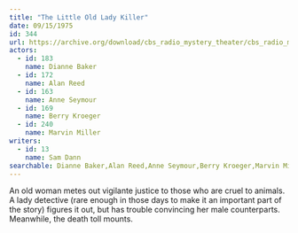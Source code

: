 ```yaml
---
title: "The Little Old Lady Killer"
date: 09/15/1975
id: 344
url: https://archive.org/download/cbs_radio_mystery_theater/cbs_radio_mystery_theater-0301-0350.zip/cbs_radio_mystery_theater-0301-0350%2Fcbsrmt_0344_the_little_old_lady_killer.mp3
actors:  
  - id: 183
    name: Dianne Baker  
  - id: 172
    name: Alan Reed  
  - id: 163
    name: Anne Seymour  
  - id: 169
    name: Berry Kroeger  
  - id: 240
    name: Marvin Miller
writers:  
  - id: 13
    name: Sam Dann
searchable: Dianne Baker,Alan Reed,Anne Seymour,Berry Kroeger,Marvin Miller Sam Dann
---
```

An old woman metes out vigilante justice to those who are cruel to animals. A lady detective (rare enough in those days to make it an important part of the story) figures it out, but has trouble convincing her male counterparts. Meanwhile, the death toll mounts.